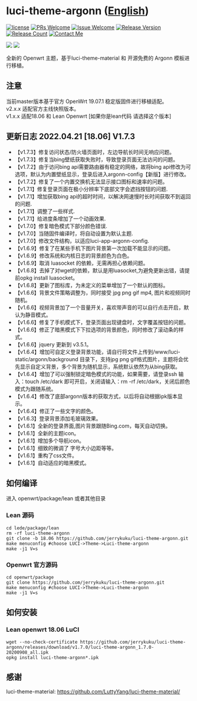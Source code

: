 # luci-theme-argonn ([English](/README.md))
[1]: https://img.shields.io/badge/license-MIT-brightgreen.svg
[2]: /LICENSE
[3]: https://img.shields.io/badge/PRs-welcome-brightgreen.svg
[4]: https://github.com/jerrykuku/luci-theme-argonn/pulls
[5]: https://img.shields.io/badge/Issues-welcome-brightgreen.svg
[6]: https://github.com/jerrykuku/luci-theme-argonn/issues/new
[7]: https://img.shields.io/badge/release-v1.7.3-blue.svg?
[8]: https://github.com/jerrykuku/luci-theme-argonn/releases
[9]: https://img.shields.io/github/downloads/jerrykuku/luci-theme-argonn/total
[10]: https://img.shields.io/badge/Contact-telegram-blue
[11]: https://t.me/jerryk6
[![license][1]][2]
[![PRs Welcome][3]][4]
[![Issue Welcome][5]][6]
[![Release Version][7]][8]
[![Release Count][9]][8]
[![Contact Me][10]][11]

![](/Screenshots/screenshot_pc.jpg)
![](/Screenshots/screenshot_phone.jpg)

全新的 Openwrt 主题，基于luci-theme-material 和 开源免费的 Argonn 模板进行移植。 

## 注意

当前master版本基于官方 OpenWrt 19.07.1 稳定版固件进行移植适配。  
v2.x.x 适配官方主线快照版本。  
v1.x.x 适配18.06 和 Lean Openwrt [如果你是lean代码 请选择这个版本]

## 更新日志 2022.04.21 [18.06] V1.7.3

- 【v1.7.3】修复访问状态/防火墙页面时，左边导航长时间无响应问题。
- 【v1.7.3】修复当bing壁纸获取失败时，导致登录页面无法访问的问题。
- 【v1.7.2】由于访问bing api需要路由器有稳定的网络，故将bing api修改为可选项，默认为内置壁纸显示，登录后进入argonn-config【新版】进行修改。
- 【v1.7.2】修复了一个内置交换机无法显示接口图标和速率的问题。
- 【v1.7.1】修复登录页面在极小分辨率下底部文字会遮挡按钮的问题.
- 【v1.7.1】增加获取bing api的超时时间，以解决网速慢时长时间获取不到返回的问题.
- 【v1.7.1】调整了一些样式.
- 【v1.7.1】给进度条增加了一个动画效果.
- 【v1.7.0】修复暗色模式下部分颜色错误.
- 【v1.7.0】当随固件编译时，将自动设置为默认主题.
- 【v1.7.0】修改文件结构，以适应luci-app-argonn-config.
- 【v1.6.9】修复了在某些手机下图片背景第一次加载不能显示的问题。
- 【v1.6.9】修改系统和内核日志的背景颜色为白色。
- 【v1.6.9】取消 luasocket 的依赖，无需再担心依赖问题。
- 【v1.6.8】去掉了对wget的依赖，默认是用luasocket,为避免更新出错，请提前opkg install luasocket。
- 【v1.6.8】更新了图标库，为未定义的菜单增加了一个默认的图标。
- 【v1.6.6】背景文件策略调整为，同时接受 jpg png gif mp4, 图片和视频同时随机。
- 【v1.6.6】视频背景加了一个音量开关，喜欢带声音的可以自行点击开启，默认为静音模式。
- 【v1.6.6】修复了手机模式下，登录页面出现键盘时，文字覆盖按钮的问题。
- 【v1.6.6】修正了暗黑模式下下拉选项的背景颜色，同时修改了滚动条的样式。
- 【v1.6.6】jquery 更新到 v3.5.1。
- 【v1.6.4】增加可自定义登录背景功能，请自行将文件上传到/www/luci-static/argonn/background 目录下，支持jpg png gif格式图片，主题将会优先显示自定义背景，多个背景为随机显示，系统默认依然为从bing获取。
- 【v1.6.4】增加了可以强制锁定暗色模式的功能，如果需要，请登录ssh 输入：touch /etc/dark 即可开启，关闭请输入：rm -rf /etc/dark，关闭后颜色模式为跟随系统。
- 【v1.6.4】修改了底部argonn版本的获取方式，以后将自动根据ipk版本显示。
- 【v1.6.4】修正了一些文字的颜色。
- 【v1.6.3】登录背景添加毛玻璃效果。
- 【v1.6.1】全新的登录界面,图片背景跟随Bing.com，每天自动切换。
- 【v1.6.1】全新的主题icon。
- 【v1.6.1】增加多个导航icon。
- 【v1.6.1】细致的微调了 字号大小边距等等。
- 【v1.6.1】重构了css文件。
- 【v1.6.1】自动适应的暗黑模式。

## 如何编译

进入 openwrt/package/lean  或者其他目录

### Lean 源码

```
cd lede/package/lean  
rm -rf luci-theme-argonn  
git clone -b 18.06 https://github.com/jerrykuku/luci-theme-argonn.git  
make menuconfig #choose LUCI->Theme->Luci-theme-argonn  
make -j1 V=s  
```

### Openwrt 官方源码

```
cd openwrt/package
git clone https://github.com/jerrykuku/luci-theme-argonn.git  
make menuconfig #choose LUCI->Theme->Luci-theme-argonn  
make -j1 V=s  
```

## 如何安装

### Lean openwrt 18.06 LuCI

```
wget --no-check-certificate https://github.com/jerrykuku/luci-theme-argonn/releases/download/v1.7.0/luci-theme-argonn_1.7.0-20200908_all.ipk
opkg install luci-theme-argonn*.ipk
```

## 感谢

luci-theme-material: https://github.com/LuttyYang/luci-theme-material/

